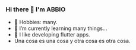 ### Hi there 👋 I'm ABBIO

- 🔭 Hobbies:  many.
- 🌱 I’m currently learning many things...
- 👯 I like developing flutter apps.
- Una cosa es una cosa y otra cosa es otra cosa.
